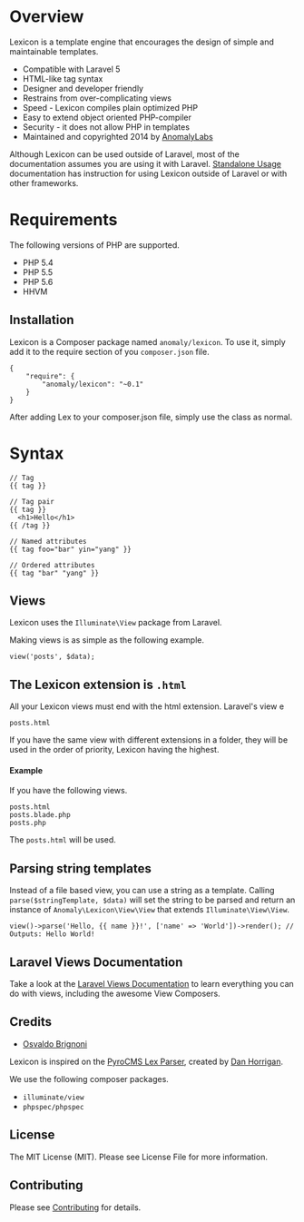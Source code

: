 # Overview

Lexicon is a template engine that encourages the design of simple and maintainable templates.

- Compatible with Laravel 5
- HTML-like tag syntax
- Designer and developer friendly
- Restrains from over-complicating views
- Speed \- Lexicon compiles plain optimized PHP
- Easy to extend object oriented PHP-compiler
- Security - it does not allow PHP in templates
- Maintained and copyrighted 2014 by [AnomalyLabs](http://anomaly.is)

<p class="bg bg-danger">
Although Lexicon can be used outside of Laravel, most of the documentation assumes you are using it with Laravel. 
<a href="standalone-usage">Standalone Usage</a> documentation has instruction for using Lexicon outside of Laravel or with 
other frameworks.  
</p>

# Requirements

The following versions of PHP are supported.

- PHP 5.4
- PHP 5.5
- PHP 5.6
- HHVM

## Installation

Lexicon is a Composer package named `anomaly/lexicon`. To use it, simply add it to the require section of you `composer.json` file.

```language-php
{
    "require": {
        "anomaly/lexicon": "~0.1"
    }
}
```

After adding Lex to your composer.json file, simply use the class as normal.

# Syntax

```language-php
// Tag
{{ tag }}

// Tag pair
{{ tag }}
  <h1>Hello</h1>
{{ /tag }}

// Named attributes
{{ tag foo="bar" yin="yang" }}

// Ordered attributes
{{ tag "bar" "yang" }}
```

## Views

Lexicon uses the `Illuminate\View` package from Laravel.

Making views is as simple as the following example.

```language-php
view('posts', $data);
```

## The Lexicon extension is `.html`

All your Lexicon views must end with the html extension. Laravel's view e

```language-php
posts.html
```

If you have the same view with different extensions in a folder, they will be used in the order of priority, Lexicon 
having the highest. 

#### Example

If you have the following views.

```language-php
posts.html
posts.blade.php
posts.php
```

The `posts.html` will be used.

## Parsing string templates

Instead of a file based view, you can use a string as a template. Calling `parse($stringTemplate, $data)` will set the 
string to be parsed and return an instance of `Anomaly\Lexicon\View\View` that extends `Illuminate\View\View`.  

```language-php
view()->parse('Hello, {{ name }}!', ['name' => 'World'])->render(); // Outputs: Hello World!
```

## Laravel Views Documentation

Take a look at the <a href="http://laravel.com/docs/master/views" target="laravel_views">Laravel Views Documentation</a> 
to learn everything you can do with views, including the awesome View Composers.

## Credits

- [Osvaldo Brignoni](http://twitter.com/obrignoni)

Lexicon is inspired on the [PyroCMS Lex Parser](https://github.com/pyrocms/lex), created by [Dan Horrigan](https://twitter.com/dhrrgn). 

We use the following composer packages.

- `illuminate/view`
- `phpspec/phpspec`

## License

The MIT License (MIT). Please see License File for more information.

## Contributing

Please see [Contributing](contributing) for details.
